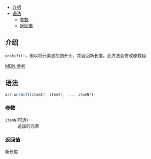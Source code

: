 - [介绍](#介绍)
- [语法](#语法)
  - [参数](#参数)
  - [返回值](#返回值)

## 介绍

`unshift()`，用以将元素追加到开头，并返回新长度。此方法会修改原数组

[MDN 参考](https://developer.mozilla.org/zh-CN/docs/Web/JavaScript/Reference/Global_Objects/Array/unshift)

## 语法

```js
arr.unshift(item1?, item2?, ..., itemN?)
```

### 参数

<dl>
  <dt><code>itemN</code>(可选)</dt>
  <dd>追加的元素</dd>
</dl>

### 返回值

新长度
